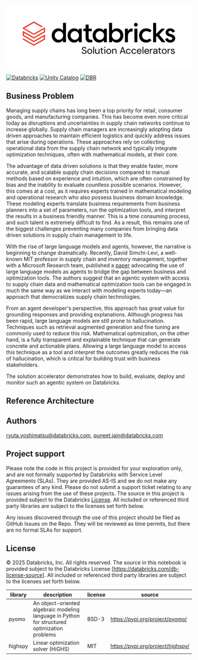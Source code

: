 <img src=https://raw.githubusercontent.com/databricks-industry-solutions/.github/main/profile/solacc_logo.png width="600px">

[![Databricks](https://img.shields.io/badge/Databricks-Solution_Accelerator-FF3621?style=for-the-badge&logo=databricks)](https://databricks.com)
[![Unity Catalog](https://img.shields.io/badge/Unity_Catalog-Enabled-00A1C9?style=for-the-badge)](https://docs.databricks.com/en/data-governance/unity-catalog/index.html)
[![DBR](https://img.shields.io/badge/DBR-CHANGE_ME-red?logo=databricks&style=for-the-badge)](https://docs.databricks.com/release-notes/runtime/CHANGE_ME.html)

## Business Problem
Managing supply chains has long been a top priority for retail, consumer goods, and manufacturing companies. This has become even more critical today as disruptions and uncertainties in supply chain networks continue to increase globally. Supply chain managers are increasingly adopting data driven approaches to maintain efficient logistics and quickly address issues that arise during operations. These approaches rely on collecting operational data from the supply chain network and typically integrate optimization techniques, often with mathematical models, at their core.

The advantage of data driven solutions is that they enable faster, more accurate, and scalable supply chain decisions compared to manual methods based on experience and intuition, which are often constrained by bias and the inability to evaluate countless possible scenarios. However, this comes at a cost, as it requires experts trained in mathematical modeling and operational research who also possess business domain knowledge. These modeling experts translate business requirements from business planners into a set of parameters, run the optimization tools, and interpret the results in a business friendly manner. This is a time consuming process, and such talent is extremely difficult to find. As a result, this remains one of the biggest challenges preventing many companies from bringing data driven solutions in supply chain management to life.

With the rise of large language models and agents, however, the narrative is beginning to change dramatically. Recently, David Simchi-Levi, a well-known MIT professor in supply chain and inventory management, together with a Microsoft Research team, published a [paper](https://arxiv.org/abs/2507.21502) advocating the use of large language models as agents to bridge the gap between business and optimization tools. The authors suggest that an agentic system with access to supply chain data and mathematical optimization tools can be engaged in much the same way as we interact with modeling experts today—an approach that democratizes supply chain technologies.

From an agent developer's perspective, this approach has great value for grounding responses and providing explanations. Although progress has been rapid, large language models are still prone to hallucination. Techniques such as retrieval augmented generation and fine tuning are commonly used to reduce this risk. Mathematical optimization, on the other hand, is a fully transparent and explainable technique that can generate concrete and actionable plans. Allowing a large language model to access this technique as a tool and interpret the outcomes greatly reduces the risk of hallucination, which is critical for building trust with business stakeholders.

The solution accelerator demonstrates how to build, evaluate, deploy and monitor such an agentic system on Databricks.

## Reference Architecture

## Authors

<ryuta.yoshimatsu@databricks.com>, <puneet.jain@databricks.com>

## Project support 

Please note the code in this project is provided for your exploration only, and are not formally supported by Databricks with Service Level Agreements (SLAs). They are provided AS-IS and we do not make any guarantees of any kind. Please do not submit a support ticket relating to any issues arising from the use of these projects. The source in this project is provided subject to the Databricks [License](./LICENSE.md). All included or referenced third party libraries are subject to the licenses set forth below.

Any issues discovered through the use of this project should be filed as GitHub Issues on the Repo. They will be reviewed as time permits, but there are no formal SLAs for support. 

## License

&copy; 2025 Databricks, Inc. All rights reserved. The source in this notebook is provided subject to the Databricks License [https://databricks.com/db-license-source].  All included or referenced third party libraries are subject to the licenses set forth below.

| library                                | description             | license    | source                                              |
|----------------------------------------|-------------------------|------------|-----------------------------------------------------|
| pyomo | An object-oriented algebraic modeling language in Python for structured optimization problems | BSD-3 | https://pypi.org/project/pyomo/
| highspy | Linear optimization solver (HiGHS) | MIT | https://pypi.org/project/highspy/
